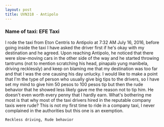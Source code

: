 ```yaml
---
layout: post
title: UVN318 - Antipolo
---
```


### Name of taxi: EFE Taxi

I rode the taxi from Eton Centris to Antipolo at 7:32 AM July 16, 2016, before going inside the taxi I have asked the driver first if he's okay with my destination and he agreed. Upon reaching Antipolo, he noticed that there were slow-moving cars in the other side of the way and he started throwing tantrums (not to mention scratching his head, pinapalo yung manibela, driving recklessly) and keep on blaming me that my destination was too far and that I was the one causing his day unlucky. I would like to make a point that I'm the type of person who usually give big tips to the drivers, so I have set my mind to give him 50 pesos to 100 pesos tip but then the rude behavior that he showed less likely gave me the reason not to tip him. He doesn't even worth every penny that I hardly earn. What's bothering me most is that why most of the taxi drivers hired in the reputable company taxis were rude? This is not my first time to ride in a company taxi, I never complained in the authorities but this one is an exemption.

```Reckless driving, Rude behavior```
